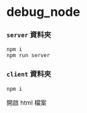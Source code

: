 # debug_node

### `server` 資料夾
```
npm i
npm run server
```

### `client` 資料夾
```
npm i
```

開啟 html 檔案
